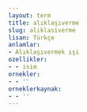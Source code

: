 ```yaml
---
layout: term
title: alıklaşıverme
slug: aliklasiverme
lisan: Türkçe
anlamlar:
- Alıklaşıvermek işi
ozellikler:
- - isim
ornekler:
- - ''
orneklerkaynak:
- - ''
---
```

